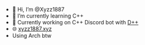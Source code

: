 - 👋 Hi, I’m @Xyzz1887
- 🌱 I’m currently learning C++ 
- 🔭 Currently working on C++ Discord bot with [D++](https://github.com/brainboxdotcc/DPP) 
- 🌐 [xyzz1887.xyz](https://xyzz1887.xyz) 
- Using Arch btw
